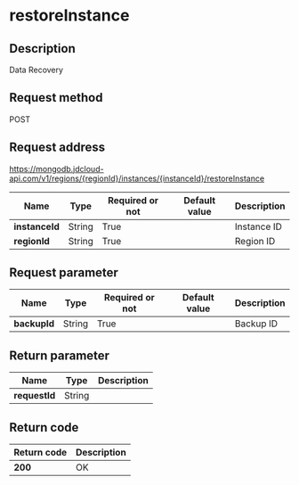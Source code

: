 # restoreInstance


## Description
Data Recovery

## Request method
POST

## Request address
https://mongodb.jdcloud-api.com/v1/regions/{regionId}/instances/{instanceId}/restoreInstance

|Name|Type|Required or not|Default value|Description|
|---|---|---|---|---|
|**instanceId**|String|True||Instance ID|
|**regionId**|String|True||Region ID|

## Request parameter
|Name|Type|Required or not|Default value|Description|
|---|---|---|---|---|
|**backupId**|String|True||Backup ID|


## Return parameter
|Name|Type|Description|
|---|---|---|
|**requestId**|String||



## Return code
|Return code|Description|
|---|---|
|**200**|OK|
